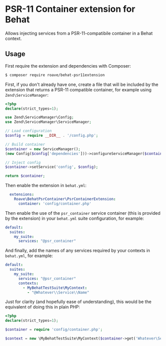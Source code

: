 # PSR-11 Container extension for Behat

Allows injecting services from a PSR-11-compatibile container in a Behat context.

## Usage

First require the extension and dependencies with Composer:

```bash
$ composer require roave/behat-psr11extension
```

First, if you don't already have one, create a file that will be included by the extension that returns a PSR-11
compatible container, for example using `Zend\ServiceManager`:

```php
<?php
declare(strict_types=1);

use Zend\ServiceManager\Config;
use Zend\ServiceManager\ServiceManager;

// Load configuration
$config = require __DIR__ . '/config.php';

// Build container
$container = new ServiceManager();
(new Config($config['dependencies']))->configureServiceManager($container);

// Inject config
$container->setService('config', $config);

return $container;
```

Then enable the extension in `behat.yml`:

```yaml
  extensions:
    Roave\BehatPsrContainer\PsrContainerExtension:
      container: 'config/container.php'
```

Then enable the use of the `psr_container` service container (this is provided by the extension) in your `behat.yml`
suite configuration, for example:

```yaml
default:
  suites:
    my_suite:
      services: "@psr_container"
```

And finally, add the names of any services required by your contexts in `behat.yml`, for example:

```yaml
default:
  suites:
    my_suite:
      services: "@psr_container"
      contexts:
        - MyBehatTestSuite\MyContext:
          - "@Whatever\\Service\\Name"
```

Just for clarity (and hopefully ease of understanding), this would be the equivalent of doing this in plain PHP:

```php
<?php
declare(strict_types=1);

$container = require 'config/container.php';

$context = new \MyBehatTestSuite\MyContext($container->get('Whatever\Service\Name'));
```
